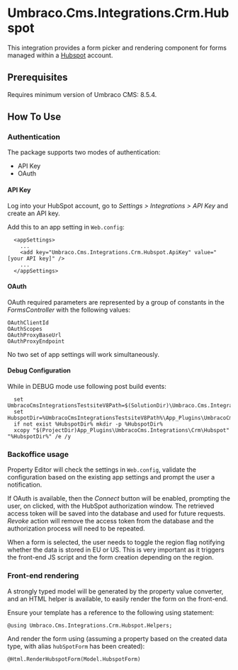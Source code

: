 # Umbraco.Cms.Integrations.Crm.Hubspot

This integration provides a form picker and rendering component for forms managed within a [Hubspot](https://www.hubspot.com/) account.

## Prerequisites

Requires minimum version of Umbraco CMS: 8.5.4.

## How To Use

### Authentication

The package supports two modes of authentication:

- API Key
- OAuth

#### API Key

Log into your HubSpot account, go to _Settings > Integrations > API Key_ and create an API key.

Add this to an app setting in `Web.config`:

```
  <appSettings>
    ...
    <add key="Umbraco.Cms.Integrations.Crm.Hubspot.ApiKey" value="[your API key]" />
    ...
  </appSettings>
```

#### OAuth

OAuth required parameters are represented by a group of constants in the _FormsController_ with the following values:
```
OAuthClientId
OAuthScopes
OAuthProxyBaseUrl
OAuthProxyEndpoint
```

No two set of app settings will work simultaneously.

#### Debug Configuration

While in DEBUG mode use following post build events:
```
  set UmbracoCmsIntegrationsTestsiteV8Path=$(SolutionDir)\Umbraco.Cms.Integrations.Testsite.V8
  set HubspotDir=%UmbracoCmsIntegrationsTestsiteV8Path%\App_Plugins\UmbracoCms.Integrations\Crm\Hubspot
  if not exist %HubspotDir% mkdir -p %HubspotDir%
  xcopy "$(ProjectDir)App_Plugins\UmbracoCms.Integrations\Crm\Hubspot" "%HubspotDir%" /e /y
```

### Backoffice usage

Property Editor will check the settings in `Web.config`, validate the configuration based on the existing
app settings and prompt the user a notification. 

If OAuth is available, then the _Connect_ button will be enabled, prompting the user, on clicked, 
with the HubSpot authorization window. The retrieved access token will be saved into the database and 
used for future requests. _Revoke_ action will remove the access token from the database and the authorization process will need to be repeated.

When a form is selected, the user needs to toggle the region flag notifying whether the data is stored in EU or US. This is very important as
it triggers the front-end JS script and the form creation depending on the region.


### Front-end rendering

A strongly typed model will be generated by the property value converter, and an HTML helper is available, to easily render the form on the front-end.

Ensure your template has a reference to the following using statement:

```
@using Umbraco.Cms.Integrations.Crm.Hubspot.Helpers;
```

And render the form using (assuming a property based on the created data type, with alias `hubSpotForm` has been created):

```
@Html.RenderHubspotForm(Model.HubspotForm)
```
